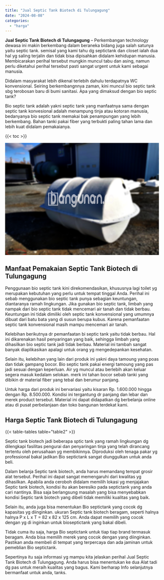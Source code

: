 ```yaml
---
title: "Jual Septic Tank Biotech di Tulungagung"
date: "2024-08-08"
categories: 
  - "harga"
---
```


**Jual Septic Tank Biotech di Tulungagung** – Perkembangan technology dewasa ini makin berkembang dalam beraneka bidang juga salah satunya yaitu septic tank. semisal yang kami tahu dg septictank dan closet ialah dua hal yg saling terjalin dan tidak bisa dipisahkan didalam kehidupan manusia. Membicarakan perihal tersebut mungkin muncul tabu dan asing, namun perlu diketahui perihal tersebut pasti sangat urgent untuk kami sebagai manusia.

Didalam masyarakat lebih dikenal terlebih dahulu terdapatnya WC konvensional. Seiring berkembangnnya zaman, kini muncul bio septic tank sbg terobosan baru di bumi sanitasi. Apa yang dimaksud dengan bio septic tank?

Bio septic tank adalah yakni septic tank yang manfaatnya sama dengan septic tank konvesional adalah menampung tinja atau kotoran manusia, bedanyanya bio septic tank memakai bak penampungan yang lebih berkembang. Bahan tanki pakai fiber yang terbukti paling tahan lama dan lebih kuat didalam pemakaianya.

{{< toc >}}

![Jual Septic Tank Biotech di Tulungagung](/images/jual-bio-septictank-05.png)

## Manfaat Pemakaian Septic Tank Biotech di Tulungagung

Penggunaan bio septic tank kini direkomendasikan, khususnya lagi toilet yg merupakan kebutuhan yang perlu untuk tempat tinggal Anda. Perihal ini sebab menggunakan bio septic tank punya sebagian keuntungan, diantaranya ramah lingkungan. Jika gunakan bio septic tank, limbah yang nampak dari bio septic tank tidak mencemari air tanah dan tidak berbau. Keuntungan ini tidak dimiliki oleh septic tank konvensional yang umumnya dibuat dari batu bata yang di susun berupa kubus. Karena pemanfaatan septic tank konvensional masih mampu mencemari air tanah.

Kelebihan berikutnya dr pemanfaatan bi septic tank yaitu tidak berbau. Hal ini dikarenakan hasil penyaringan yang baik, sehingga limbah yang dihasilkan bio septic tank jadi tidak berbau. Material ini tambah sangat banyak diaplikasikan apalagi untuk orang yg mengedepankan kesehatan.

Selain itu, kelebihan yang lain dari produk ini yakni daya tamoung yang poas dan tidak gampang bocor. Bio septic tank pakai energi tamoung yang pas jadi sesuai dengan keperluan. Air yg muncul atau berlebih akan keluar segera masuk kedalam selokan. merk ini tahan bocor sebab tanki yang dibikin dr material fiber yang tebal dan berumur panjang.

Untuk harga dari produk ini bervariasi yaitu kisaran Rp. 1.600.000 hingga dengan Rp. 8.500.000. Kondisi ini tergantung dr panjang dan lebar dan merek product tersebut. Material ini dapat didapatkan dg berbelanja online atau di pusat perbelanjaan dan toko bangunan terdekat kami.

## Harga Septic Tank Biotech di Tulungagung

{{< table-tables table="table2" >}}

Septic tank biotech jadi beberapa sptic tank yang ramah lingkungan dg dilengkapi fasilitas pengurai dan penyaringan tinja yang telah dirancang tertentu oleh perusahaan yg membikinnya. Diproduksi oleh tenaga pakar yg professional bakal jadikan Bio septictank sangat diunggulkan untuk anda beli.

Dalam belanja Septic tank biotech, anda harus memandang tempat grosir alat tersebut. Perihal ini dapat sangat memengaruhi dari kwalitas yg dihasilkan. Apabila anda ceroboh didalam memilih lokasi yg menjajakan Septic tank biotech, kondisi itu akan beresiko pada septictank yang anda cari nantinya. Bisa saja berlangsung masalah yang bisa menyebabkan kondisi Septic tank biotech yang dibeli tidak memiliki kualitas yang baik.

Selain itu, anda juga bisa menentukan Bio septictank yang cocok dg kapasitas yg diinginkan. ukuran Septic tank biotech beragam, seperti halnya halnya P x L x T = 82 x 82 x 125 cm. Anda dapat memilih yang cocok dengan yg di inginkan untuk bioseptictank yang bakal dibeli.

Tidak cuma itu saja, harga Bio septictank untuk tiap tiap brand termasuk beragam. Anda bisa memilih merek yang cocok dengan yang diinginkan. Pastikan anda membeli di tempat yang terpercaya dan ada jaminan untuk pemeblian Bio septictank.

Sepertinya itu saja informasi yg mampu kita jelaskan perihal Jual Septic Tank Biotech di Tulungagung. Anda harus bisa menentukan ke dua Alat tadi dg pas untuk meraih kualitas yang bagus. Kami berharap Info selanjutnya bermanfaat untuk anda, tanks.
